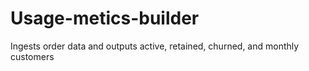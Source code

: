 # Usage-metics-builder
Ingests order data and outputs active, retained, churned, and monthly customers
